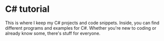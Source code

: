 # C# tutorial
This is where I keep my C# projects and code snippets. Inside, you can find different programs and examples for C#. Whether you're new to coding or already know some, there's stuff for everyone.
